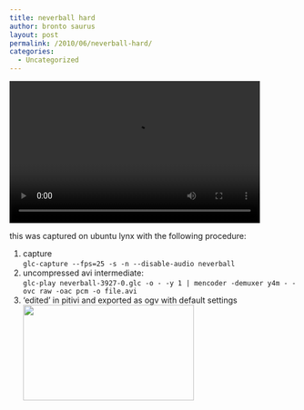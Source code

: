 ```yaml
---
title: neverball hard
author: bronto saurus
layout: post
permalink: /2010/06/neverball-hard/
categories:
  - Uncategorized
---
```

<video width="440" height="250" controls="controls"><source src="/video/neverball.mp4"type="video/mp4" /><source src="/video/neverball.ogv" type="video/ogg" /><source src="/video/neverball.webm" />Your browser does not support the `video` element.</video>

this was captured on ubuntu lynx with the following procedure:  
1. capture  
`glc-capture --fps=25 -s -n --disable-audio neverball`  
2. uncompressed avi intermediate:  
`glc-play neverball-3927-0.glc -o - -y 1 | mencoder -demuxer y4m - -ovc raw -oac pcm -o file.avi`  
3. &#8216;edited&#8217; in pitivi and exported as ogv with default settings  
[<img src="http://brontosaurusrex.69.mu/wp-content/uploads/2010/06/Screenshot-300x168.png" alt="" title="pitivi" width="300" height="168" class="alignnone size-medium wp-image-989" />][1]

 [1]: http://brontosaurusrex.69.mu/wp-content/uploads/2010/06/Screenshot.png